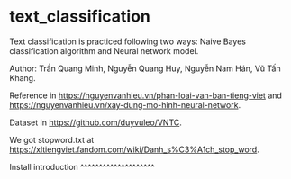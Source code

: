 # text_classification
Text classification is practiced following two ways: Naive Bayes classification algorithm and Neural network model.

Author: Trần Quang Minh, Nguyễn Quang Huy, Nguyễn Nam Hán, Vũ Tấn Khang.

Reference in https://nguyenvanhieu.vn/phan-loai-van-ban-tieng-viet and https://nguyenvanhieu.vn/xay-dung-mo-hinh-neural-network.

Dataset in https://github.com/duyvuleo/VNTC.

We got stopword.txt at https://xltiengviet.fandom.com/wiki/Danh_s%C3%A1ch_stop_word.

Install introduction
^^^^^^^^^^^^^^^^^^^^
